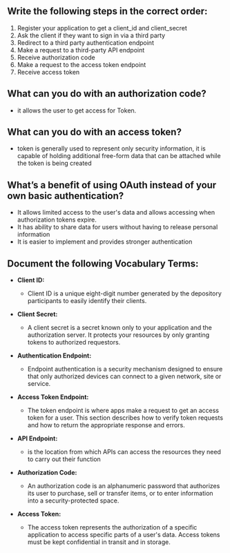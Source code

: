 ## Write the following steps in the correct order:
1. Register your application to get a client_id and client_secret
2. Ask the client if they want to sign in via a third party 
3. Redirect to a third party authentication endpoint
4. Make a request to a third-party API endpoint 
5. Receive authorization code
6. Make a request to the access token endpoint
7. Receive access token


## What can you do with an authorization code?
  - it allows the user to get access  for Token.

## What can you do with an access token?
-  token is generally used to represent only security information, it is capable of holding additional free-form data that can be attached while the token is being created

## What’s a benefit of using OAuth instead of your own basic authentication? 
- It allows limited access to the user's data and allows accessing when authorization tokens expire. 
- It has ability to share data for users without having to release personal information
- It is easier to implement and provides stronger authentication


## Document the following Vocabulary Terms:
 - **Client ID:**
   - Client ID is a unique eight-digit number generated by the depository participants to easily identify their clients.
   
 - **Client Secret:**
   - A client secret is a secret known only to your application and the authorization server. It protects your resources by only granting tokens to authorized requestors.
  
 - **Authentication Endpoint:**
    - Endpoint authentication is a security mechanism designed to ensure that only authorized devices can connect to a given network, site or service. 
    
 - **Access Token Endpoint:**
    - The token endpoint is where apps make a request to get an access token for a user. This section describes how to verify token requests and how to return the appropriate response and errors.

 - **API Endpoint:**
    -  is the location from which APIs can access the resources they need to carry out their function
    
 - **Authorization Code:**
    - An authorization code is an alphanumeric password that authorizes its user to purchase, sell or transfer items, or to enter information into a security-protected space.

 - **Access Token:**
   -  The access token represents the authorization of a specific application to access specific parts of a user's data. Access tokens must be kept confidential in transit and in storage.








